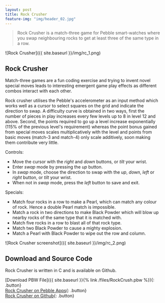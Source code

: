 ```yaml
---
layout: post
title: Rock Crusher
feature-img: "img/header_02.jpg"
---
```


> Rock Crusher is a match-three game for Pebble smart-watches where you swap neighbouring rocks to get at least three of the same type in a row.

![Rock Crusher]({{ site.baseurl }}/img/rc_1.png)

## Rock Crusher

Match-three games are a fun coding exercise and trying to invent novel special moves leads to interesting emergent game play effects as different combos interact with each other.

Rock crusher utilises the Pebble's accelerometer as an input method which works well as a cursor to select squares on the grid and indicate the direction to swap. A difficulty curve is obtained in two ways, first the number of pieces in play increases every few levels up to 8 in level 12 and above. Second, the points required to go up a level increase exponentially (115% of the previous level's requirement) whereas the point bonus gained from special moves scales multiplicatively with the level and points from basic moves (match-3 and match-4) only scale additively, soon making them contribute very little.

Controls:
 * Move the cursor with the _right_ and _down_ buttons, or _tilt_ your wrist.
 * Enter _swap_ mode by pressing the _up_ button.
 * In _swap_ mode, choose the direction to swap with the _up_, _down_, _left_ or _right_ button, or _tilt_ your wrist.
 * When not in _swap_ mode, press the _left_ button to save and exit.
 
Specials:
 * Match four rocks in a row to make a Pearl, which can match any colour of rock. Hence a double Pearl match is impossible.
 * Match a rock in two directions to make Black Powder which will blow up nearby rocks of the same type that it is matched with.
 * Match five rocks in a row to blast all of that rock type.
 * Match two Black Powder to cause a mighty explosion.
 * Match a Pearl with Black Powder to wipe out the row and column.

![Rock Crusher screenshot]({{ site.baseurl }}/img/rc_2.png)

## Download and Source Code 

Rock Crusher is written in C and is available on Github.

[Download PBW File]({{ site.baseurl }}{% link /files/RockCrush.pbw %}){: .button}  
[Rock Crusher on Pebble Apps](https://apps.getpebble.com/en_US/application/56acfea45319ec52a600003c){: .button}  
[Rock Crusher on Github](https://github.com/timboe/RockCrush){: .button}  

